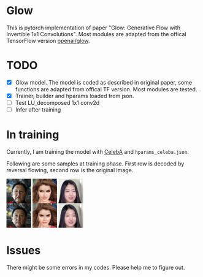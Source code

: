 # Glow
This is pytorch implementation of paper "Glow: Generative Flow with Invertible 1x1 Convolutions". Most modules are adapted from the offical TensorFlow version [openai/glow](https://github.com/openai/glow).

# TODO
- [x] Glow model. The model is coded as described in original paper, some functions are adapted from offical TF version. Most modules are tested.
- [x] Trainer, builder and hparams loaded from json.
- [ ] Test LU_decomposed 1x1 conv2d
- [ ] Infer after training

# In training
Currently, I am training the model with [CelebA](http://mmlab.ie.cuhk.edu.hk/projects/CelebA.html) and `hparams_celeba.json`.

Following are some samples at training phase. First row is decoded by reversal flowing, second row is the original image.

![](./pictures/individualImage.png)
![](./pictures/individualImage2.png)
![](./pictures/individualImage3.png)

# Issues
There might be some errors in my codes. Please help me to figure out.
